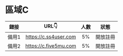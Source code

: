 # 區域C

| 鏈接 | URL👇 | 人數 | 狀態 |
| :----: | :----: | :----: | :----: |
| 備用1 | https://c.ss4user.com | 5% | 開放註冊 | 
| 備用2 | https://c.five5mu.com | 5% | 開放註冊 | 